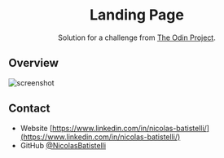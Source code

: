 <!-- Please update value in the {}  -->

<h1 align="center">Landing Page</h1>

<div align="center">
   Solution for a challenge from  <a href="https://www.theodinproject.com/" target="_blank">The Odin Project</a>.
</div>

## Overview

![screenshot]([https://github.com/NicolasBatistelli/LandingPage/assets/img/webscreen.png](https://raw.githubusercontent.com/NicolasBatistelli/LandingPage/main/assets/img/webscreen.png))

## Contact

- Website [https://www.linkedin.com/in/nicolas-batistelli/](https://www.linkedin.com/in/nicolas-batistelli/)
- GitHub [@NicolasBatistelli](https://github.com/NicolasBatistelli)
